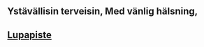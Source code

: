 ## Yst&auml;v&auml;llisin terveisin, Med v&auml;nlig h&auml;lsning,
## [Lupapiste](https://www.lupapiste.fi/)
